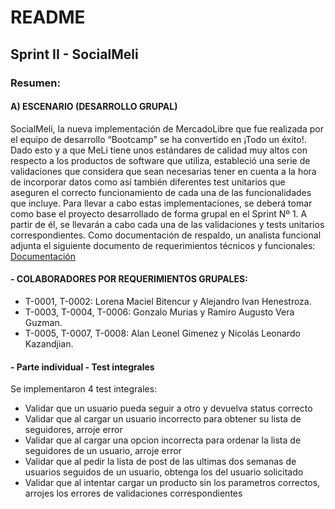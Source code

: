 # README

## Sprint II - SocialMeli

### Resumen:

#### A) ESCENARIO (DESARROLLO GRUPAL)
SocialMeli, la nueva implementación de MercadoLibre que fue realizada por el equipo de desarrollo “Bootcamp” se ha convertido en ¡Todo un éxito!. Dado esto y a que MeLi tiene unos estándares de calidad muy altos con respecto a los productos de software que utiliza, estableció una serie de validaciones que considera que sean necesarias tener en cuenta a la hora de incorporar datos como así también diferentes test unitarios que aseguren el correcto funcionamiento de cada una de las funcionalidades que incluye.
Para llevar a cabo estas implementaciones, se deberá tomar como base el proyecto desarrollado de forma grupal en el Sprint Nº 1. A partir de él, se llevarán a cabo cada una de las validaciones y tests unitarios correspondientes.
Como documentación de respaldo, un analista funcional adjunta el siguiente documento de requerimientos técnicos y funcionales: [Documentación](https://docs.google.com/document/d/1f-M02GbaXRYO_g3zfcFqzoxZaM7Lg5WY/edit)


#### - COLABORADORES POR REQUERIMIENTOS GRUPALES:
* T-0001, T-0002: Lorena Maciel Bitencur y Alejandro Ivan Henestroza.
* T-0003, T-0004, T-0006: Gonzalo Murias y Ramiro Augusto Vera Guzman.
* T-0005, T-0007, T-0008: Alan Leonel Gimenez y Nicolás Leonardo Kazandjian.

#### - Parte individual - Test integrales
Se implementaron 4 test integrales:
* Validar que un usuario pueda seguir a otro y devuelva status correcto
* Validar que al cargar un usuario incorrecto para obtener su lista de seguidores, arroje error
* Validar que al cargar una opcion incorrecta para ordenar la lista de seguidores de un usuario, arroje error
* Validar que al pedir la lista de post de las ultimas dos semanas de usuarios seguidos de un usuario, obtenga los del usuario solicitado
* Validar que al intentar cargar un producto sin los parametros correctos, arrojes los errores de validaciones correspondientes
